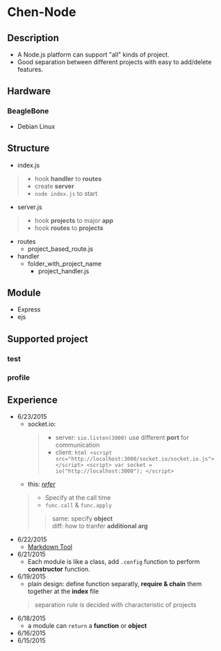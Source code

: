 # Chen-Node

## Description

* A Node.js platform can support "all" kinds of project.
* Good separation between different projects with easy to add/delete features.

## Hardware

### BeagleBone
* Debian Linux

## Structure

* index.js
> * hook **handler** to **routes**
> * create **server**
> * `node index.js` to start

* server.js
> * hook **projects** to major **app**
> *  hook **routes** to **projects**
* routes
    * project_based_route.js
* handler
    * folder_with_project_name
        * project_handler.js 
  
## Module

* Express
* ejs

## Supported project

### test
### profile

## Experience
* 6/23/2015
    * socket.io:
        > * server: `sio.listen(3000)` use different **port** for communication
        >* client: 
			```html
            	<script src="http://localhost:3000/socket.io/socket.io.js"></script>
             	<script>
                 	var socket = io("http://localhost:3000");
             	</script>        
			```
    * this: [*refer*](http://book.mixu.net/node/ch4.html)
	>* Specify at the call time <br>
	>* `func.call` & `func.apply` 
	>> same: specify **object**<br> diff: how to tranfer **additional arg** 
* 6/22/2015
    * [Markdown Tool](https://github.com/mixu/markdown-styles)
* 6/21/2015
    * Each module is like a  class, add  `.config` function to perform **constructor** function.
* 6/19/2015
    * plain design: define function separatly, **require & chain** them together at the **index** file
	> separation rule is decided with characteristic of projects
* 6/18/2015
	* a module can `return` a **function** or **object**
* 6/16/2015
* 6/15/2015
